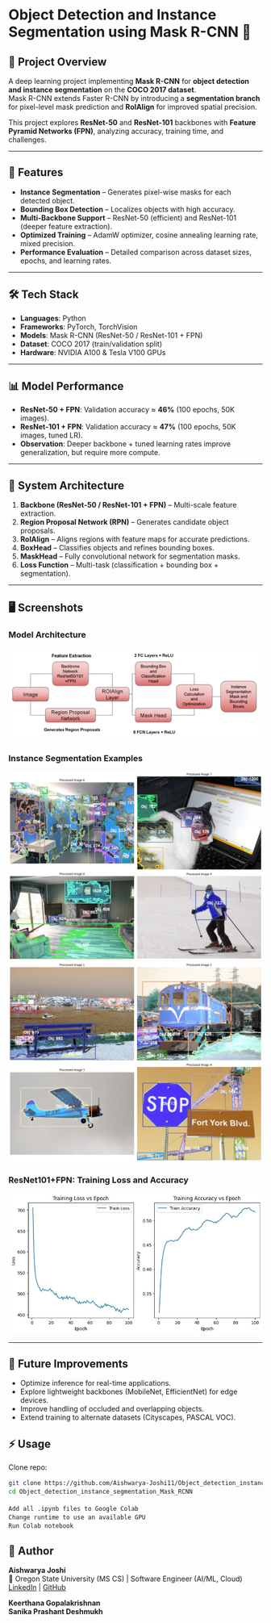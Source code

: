 # Object Detection and Instance Segmentation using Mask R-CNN 🎯  

## 📌 Project Overview  
A deep learning project implementing **Mask R-CNN** for **object detection and instance segmentation** on the **COCO 2017 dataset**.  
Mask R-CNN extends Faster R-CNN by introducing a **segmentation branch** for pixel-level mask prediction and **RoIAlign** for improved spatial precision.  

This project explores **ResNet-50** and **ResNet-101** backbones with **Feature Pyramid Networks (FPN)**, analyzing accuracy, training time, and challenges.  

---

## 🚀 Features  
- **Instance Segmentation** – Generates pixel-wise masks for each detected object.  
- **Bounding Box Detection** – Localizes objects with high accuracy.  
- **Multi-Backbone Support** – ResNet-50 (efficient) and ResNet-101 (deeper feature extraction).  
- **Optimized Training** – AdamW optimizer, cosine annealing learning rate, mixed precision.  
- **Performance Evaluation** – Detailed comparison across dataset sizes, epochs, and learning rates.  

---

## 🛠️ Tech Stack  
- **Languages**: Python  
- **Frameworks**: PyTorch, TorchVision  
- **Models**: Mask R-CNN (ResNet-50 / ResNet-101 + FPN)  
- **Dataset**: COCO 2017 (train/validation split)  
- **Hardware**: NVIDIA A100 & Tesla V100 GPUs  

---

## 📊 Model Performance  
- **ResNet-50 + FPN**: Validation accuracy ≈ **46%** (100 epochs, 50K images).  
- **ResNet-101 + FPN**: Validation accuracy ≈ **47%** (100 epochs, 50K images, tuned LR).  
- **Observation**: Deeper backbone + tuned learning rates improve generalization, but require more compute.  

---

## 📂 System Architecture  
1. **Backbone (ResNet-50 / ResNet-101 + FPN)** – Multi-scale feature extraction.  
2. **Region Proposal Network (RPN)** – Generates candidate object proposals.  
3. **RoIAlign** – Aligns regions with feature maps for accurate predictions.  
4. **BoxHead** – Classifies objects and refines bounding boxes.  
5. **MaskHead** – Fully convolutional network for segmentation masks.  
6. **Loss Function** – Multi-task (classification + bounding box + segmentation).  

---

## 🖥️ Screenshots  
### Model Architecture
![Model Architecture](./images/modelarvchitecture.png)

### Instance Segmentation Examples
![Segmentation Masks1](./images/merge1.jpg)
![Segmentation Masks2](./images/merge2.jpg)

### ResNet101+FPN: Training Loss and Accuracy  
![ResNet101+FPN Training Graph](./images/loss_accuracy_2.jpeg)



---

## 🔮 Future Improvements
- Optimize inference for real-time applications.  
- Explore lightweight backbones (MobileNet, EfficientNet) for edge devices.  
- Improve handling of occluded and overlapping objects. 
- Extend training to alternate datasets (Cityscapes, PASCAL VOC). 

## ⚡ Usage  
Clone repo:  
```bash
git clone https://github.com/Aishwarya-Joshi11/Object_detection_instance_segmentation_Mask_RCNN.git
cd Object_detection_instance_segmentation_Mask_RCNN

Add all .ipynb files to Google Colab
Change runtime to use an available GPU
Run Colab notebook
```

## 👤 Author
**Aishwarya Joshi**  
📍 Oregon State University (MS CS) | Software Engineer (AI/ML, Cloud)  
[LinkedIn](https://www.linkedin.com/in/aishwarya-j-822999188) | [GitHub](https://github.com/Aishwarya-Joshi11)

**Keerthana Gopalakrishnan**  
**Sanika Prashant Deshmukh**
